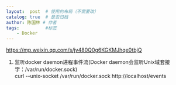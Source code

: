 ```yaml
---
layout:  post  # 使用的布局（不需要改）
catalog: true  # 是否归档
author: 陈国林 # 作者
tags:          #标签
    - Docker
---
```


https://mp.weixin.qq.com/s/jv480Q0g6KGKMJhqe0tbjQ

1. 监听docker daemon进程事件流(Docker daemon会监听Unix域套接字：/var/run/docker.sock)  
   curl --unix-socket /var/run/docker.sock http://localhost/events
